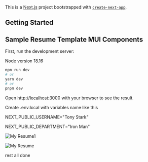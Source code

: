 This is a [Next.js](https://nextjs.org/) project bootstrapped with [`create-next-app`](https://github.com/vercel/next.js/tree/canary/packages/create-next-app).

## Getting Started

## Sample Resume Template MUI Components

First, run the development server:

Node version 18.16

```bash
npm run dev
# or
yarn dev
# or
pnpm dev
```

Open [http://localhost:3000](http://localhost:3000) with your browser to see the result.

Create .env.local 
with variables name like this


NEXT_PUBLIC_USERNAME="Tony Stark"

NEXT_PUBLIC_DEPARTMENT="Iron Man"

![My Resume1](https://github.com/karan4g/Resume/assets/77822406/7dcf3c8e-5e53-49a6-8f08-d27f3b700fd7)


![My Resume](https://github.com/karan4g/Resume/assets/77822406/9ede661d-4dd4-4b44-b6e8-0e213c9a98dd)


rest all done


